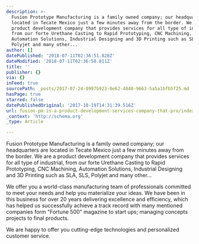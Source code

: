 ```yaml
---
description: >-
  Fusion Prototype Manufacturing is a family owned company; our headquarters are
  located in Tecate Mexico just a few minutes away from the border. We are a
  product development company that provides services for all type of industrial,
  from our forte Urethane Casting to Rapid Prototyping, CNC Machining,
  Automation Solutions, Industrial Designing and 3D Printing such as SLA, SLS,
  Polyjet and many other...
author: []
datePublished: '2018-07-11T02:36:51.820Z'
dateModified: '2018-07-11T02:36:50.811Z'
title: ''
publisher: {}
via: {}
inFeed: true
sourcePath: _posts/2017-07-24-0997b923-0e62-4840-9663-5a5a1bfb5f25.md
hasPage: true
starred: false
datePublishedOriginal: '2017-10-19T14:31:39.516Z'
url: fusion-pm-is-a-product-development-services-company-that-pro/index.html
_context: 'http://schema.org'
_type: Article

---
```

Fusion Prototype Manufacturing is a family owned company; our headquarters are located in Tecate Mexico just a few minutes away from the border. We are a product development company that provides services for all type of industrial, from our forte Urethane Casting to Rapid Prototyping, CNC Machining, Automation Solutions, Industrial Designing and 3D Printing such as SLA, SLS, Polyjet and many other...

We offer you a world-class manufacturing team of professionals committed to meet your needs and help you materialize your ideas. We have been in this business for over 20 years delivering excellence and efficiency, which has helped us successfully achieve a track record with many mentioned companies form "Fortune 500" magazine to start ups; managing concepts projects to final products.

We are happy to offer you cutting-edge technologies and personalized customer service.